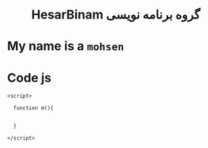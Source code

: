 <h1 align="center">HesarBinam گروه برنامه نویسی</h1>


My name is a `mohsen`
=======

Code js
=======

    <script>
    
      function m(){
      
      
      }
    
    </script>
